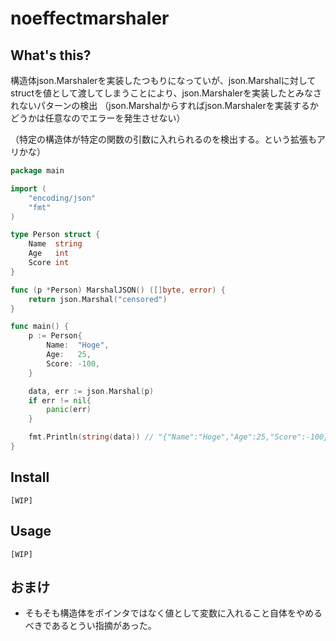 # noeffectmarshaler

## What's this?

構造体json.Marshalerを実装したつもりになっていが、json.Marshalに対してstructを値として渡してしまうことにより、json.Marshalerを実装したとみなされないパターンの検出
（json.Marshalからすればjson.Marshalerを実装するかどうかは任意なのでエラーを発生させない）

（特定の構造体が特定の関数の引数に入れられるのを検出する。という拡張もアリかな）

```go
package main

import (
	"encoding/json"
	"fmt"
)

type Person struct {
	Name  string
	Age   int
	Score int
}

func (p *Person) MarshalJSON() ([]byte, error) {
	return json.Marshal("censored")
}

func main() {
	p := Person{
		Name:  "Hoge",
		Age:   25,
		Score: -100,
	}

	data, err := json.Marshal(p)
	if err != nil{
		panic(err)
	}

	fmt.Println(string(data)) // "{"Name":"Hoge","Age":25,"Score":-100}" printed 
}

```

## Install
```
[WIP]
```

## Usage
```
[WIP]
```

## おまけ
- そもそも構造体をポインタではなく値として変数に入れること自体をやめるべきであるとうい指摘があった。